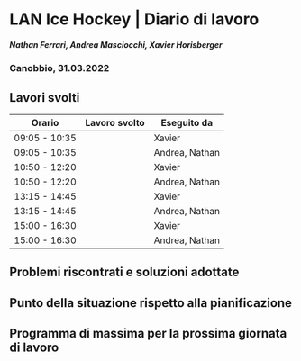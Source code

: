 # LAN Ice Hockey | Diario di lavoro
##### Nathan Ferrari, Andrea Masciocchi, Xavier Horisberger
### Canobbio, 31.03.2022

## Lavori svolti

| Orario | Lavoro svolto | Eseguito da |
|-|-|-|
| 09:05 - 10:35 |  | Xavier |
| 09:05 - 10:35 |  | Andrea, Nathan |
| 10:50 - 12:20 |  | Xavier |
| 10:50 - 12:20 |  | Andrea, Nathan |
| 13:15 - 14:45 |  | Xavier |
| 13:15 - 14:45 |  | Andrea, Nathan |
| 15:00 - 16:30 |  | Xavier |
| 15:00 - 16:30 |  | Andrea, Nathan |

##  Problemi riscontrati e soluzioni adottate


##  Punto della situazione rispetto alla pianificazione


## Programma di massima per la prossima giornata di lavoro
